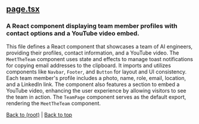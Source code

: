 ## [page.tsx](page.tsx)

### A React component displaying team member profiles with contact options and a YouTube video embed.

This file defines a React component that showcases a team of AI engineers, providing their profiles, contact information, and a YouTube video. The `MeetTheTeam` component uses state and effects to manage toast notifications for copying email addresses to the clipboard. It imports and utilizes components like `Navbar`, `Footer`, and `Button` for layout and UI consistency. Each team member's profile includes a photo, name, role, email, location, and a LinkedIn link. The component also features a section to embed a YouTube video, enhancing the user experience by allowing visitors to see the team in action. The `TeamPage` component serves as the default export, rendering the `MeetTheTeam` component.

[Back to (root)](#root) | [Back to top](#table-of-contents)

